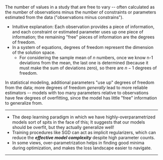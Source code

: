 The number of values in a study that are free to vary -- often calculated as the number of observations minus the number of constraints or parameters estimated from the data ("observations minus constrains").
- Intuitive explanation: Each observation provides a piece of information, and each constraint or estimated parameter uses up one piece of information; the remaining "free" pieces of information are the degrees of freedom.
- In a system of equations, degrees of freedom represent the dimension of the solution space.
	- For considering the sample mean of $n$ numbers, once we know n-1 deviations from the mean, the last one is determined (because it must make the sum of deviations zero), so there are $n-1$ degrees of freedom.

In statistical modeling, additional parameters "use up" degrees of freedom from the data; more degrees of freedom *generally* lead to more reliable estimators -- models with too many parameters relative to observations have few degrees of overfitting, since the model has little "free" information to generalize from.

---
- The deep learning paradigm in which we have highly-overparametrized models sort of spits in the face of this; It suggests that our models should be overfit, but they actually generalize well! 
- Training procedures like SGD can act as implicit regularizers, which can reduce the ***effective model complexity*** despite high parameter counts.
- In some views, over-parametrization helps in finding good minima during optimization, and makes the loss landscape easier to navigate.
---
